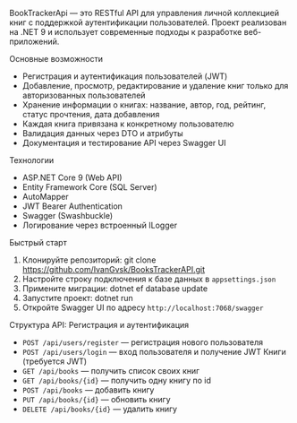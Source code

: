 BookTrackerApi — это RESTful API для управления личной коллекцией книг с поддержкой аутентификации пользователей. Проект реализован на .NET 9 и использует современные подходы к разработке веб-приложений.

Основные возможности
- Регистрация и аутентификация пользователей (JWT)
- Добавление, просмотр, редактирование и удаление книг только для авторизованных пользователей
- Хранение информации о книгах: название, автор, год, рейтинг, статус прочтения, дата добавления
- Каждая книга привязана к конкретному пользователю
- Валидация данных через DTO и атрибуты
- Документация и тестирование API через Swagger UI

Технологии
- ASP.NET Core 9 (Web API)
- Entity Framework Core (SQL Server)
- AutoMapper
- JWT Bearer Authentication
- Swagger (Swashbuckle)
- Логирование через встроенный ILogger

Быстрый старт
1. Клонируйте репозиторий: git clone https://github.com/IvanGvsk/BooksTrackerAPI.git
2. Настройте строку подключения к базе данных в `appsettings.json`
3. Примените миграции: dotnet ef database update
4. Запустите проект: dotnet run
5. Откройте Swagger UI по адресу `http://localhost:7068/swagger`

Структура API:
Регистрация и аутентификация
- `POST /api/users/register` — регистрация нового пользователя  
- `POST /api/users/login` — вход пользователя и получение JWT
Книги (требуется JWT)
- `GET /api/books` — получить список своих книг  
- `GET /api/books/{id}` — получить одну книгу по id  
- `POST /api/books` — добавить книгу  
- `PUT /api/books/{id}` — обновить книгу  
- `DELETE /api/books/{id}` — удалить книгу  


